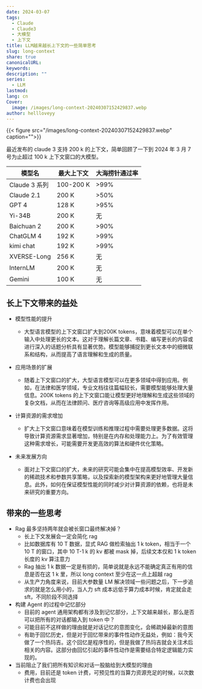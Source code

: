 ```yaml
---
date: 2024-03-07
tags:
  - Claude
  - Claude3
  - 大模型
  - 上下文
title: LLM越来越长上下文的一些简单思考
slug: long-context
share: true
canonicalURL: 
keywords: 
description: ""
series:
  - LLM
lastmod: 
lang: cn
Cover:
  image: /images/long-context-20240307152429837.webp
author: hellloveyy
---
```


{{< figure src="/images/long-context-20240307152429837.webp" caption="">}}

最近发布的 claude 3 支持 200 k 的上下文，简单回顾了一下到 2024 年 3 月 7 号为止超过 100 k 上下文窗口的大模型。

| 模型名 | 最大上下文 | 大海捞针通过率 |
| --- | --- | --- |
| Claude 3 系列 | 100-200 K | >99% |
| Claude 2.1 | 200 K | >50% |
| GPT 4 | 128 K | >95% |
| Yi-34B | 200 K | 无 |
| Baichuan 2 | 200 K | >90% |
| ChatGLM 4 | 192 K | >99% |
| kimi chat | 192 K | >99% |
| XVERSE-Long | 256 K | 无 |
| InternLM | 200 K | 无 |
| Gemini | 100 K | 无 |

## 长上下文带来的益处

- 模型性能的提升
	- 大型语言模型的上下文窗口扩大到200K tokens，意味着模型可以在单个输入中处理更长的文本。这对于理解长篇文章、书籍、编写更长的内容或进行深入的话题分析具有显著优势。模型能够捕捉到更长文本中的细微联系和结构，从而提高了语言理解和生成的质量。

- 应用场景的扩展
	- 随着上下文窗口的扩大，大型语言模型可以在更多领域中得到应用。例如，在法律和医学领域，专业文档往往篇幅较长，需要模型能够处理大量信息。200K tokens 的上下文窗口能让模型更好地理解和生成这些领域的复杂文档，从而在法律顾问、医疗咨询等高级应用中发挥作用。

- 计算资源的需求增加
	- 扩大上下文窗口意味着在模型训练和推理过程中需要处理更多数据。这将导致计算资源需求显著增加，特别是在内存和处理能力上。为了有效管理这种需求增长，可能需要开发更高效的算法和硬件优化策略。

- 未来发展方向
	- 面对上下文窗口的扩大，未来的研究可能会集中在提高模型效率、开发新的稀疏技术和参数共享策略，以及探索新的模型架构来更好地管理大量信息。此外，如何在保证模型性能的同时减少对计算资源的依赖，也将是未来研究的重要方向。


## 带来的一些思考

- Rag 最多坚持两年就会被长窗口最终解决掉？
	- 长上下文发展会一定会简化 rag
	- 比如数据库有 10 T 数据，显式 RAG 做检索抽出 1 k token，相当于一个 10 T 的窗口，其中 10 T-1 k 的 kv 都被 mask 掉，后续文本仅和 1 k token 长度的 kv 算注意力
	- Rag 抽出 1 k 数据一定是有损的，简单说就是永远不能确定真正有用的信息是否在这 1 k 里，所以 long context 至少在这一点上超越 rag
	- 从生产力角度来说，目前大参数量 LM 解决领域一些问题之后，下一步追求的就是怎么用小的，当人力 sft 成本远低于算力成本时候，肯定就会走 sft，不同阶段不同选择
- 构建 Agent 的过程中记忆部分
	- 目前的 agent 通用架构都有涉及到记忆部分，上下文越来越长，那么是否可以把所有的对话都输入到 token 中？
	- 可能目前不这样做的理由就是对话记忆的意图变化，会稀疏掉最新的意图
	- 有助于回忆历史，但是对于回忆带来的事件性动作无益处，例如：我今天做了一个热玛吉。这个回忆是程序性的，但是我做了热玛吉就会关注术后相关的内容。这部分由回忆引起的事件性动作是需要结合特定逻辑能力实现的。
- 当前阻止了我们把所有知识和对话一股脑给到大模型的理由
	- 费用，目前还是 token 计费，可预见性的当算力资源充足的时候，以次数计费也会出现
